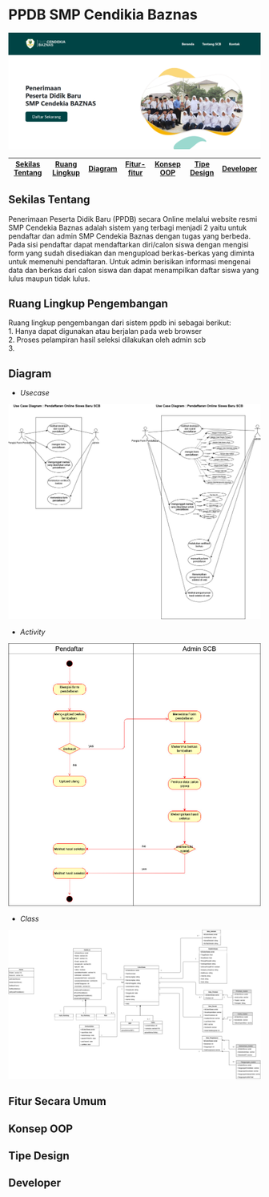 # PPDB SMP Cendikia Baznas
![ ](https://github.com/afifahnovian/PSBO---Pendaftaran-Siswa-Baru-SCB/blob/master/img/ppdb.png)

[Sekilas Tentang](#sekilas-tentang) | [Ruang Lingkup](#ruang-lingkup-pengembangan) | [Diagram](#diagram) |[Fitur-fitur](#fitur-secara-umum) | [Konsep OOP](#konsep-oop-yang-digunakan) | [Tipe Design](#tipe-design) | [Developer](#developer)
:---:|:---:|:---:|:---:|:---:|:---:|:---:



## Sekilas Tentang 
Penerimaan Peserta Didik Baru (PPDB) secara Online melalui website resmi SMP Cendekia Baznas adalah  sistem yang terbagi menjadi 2 yaitu untuk pendaftar dan admin SMP Cendekia Baznas dengan tugas yang berbeda. Pada sisi pendaftar dapat mendaftarkan diri/calon siswa dengan mengisi form yang sudah disediakan dan mengupload berkas-berkas yang diminta untuk memenuhi pendaftaran.  Untuk admin berisikan informasi mengenai data dan berkas dari calon siswa dan dapat menampilkan daftar siswa yang lulus maupun tidak lulus.

## Ruang Lingkup Pengembangan
Ruang lingkup pengembangan dari sistem ppdb ini sebagai berikut:  
    1. Hanya dapat digunakan atau berjalan pada web browser                                                                                                                               
    2. Proses pelampiran hasil seleksi dilakukan oleh admin scb                                                                                                                                     
    3. 
    
## Diagram 
* *Usecase*

![ ](/img/UseCase.jpg)
* *Activity*

![ ](/img/Activity-diag.jpg)
* *Class*

![ ](/img/class-diagram.jpg)

## Fitur Secara Umum

## Konsep OOP 

## Tipe Design 

## Developer 



